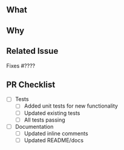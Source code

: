 <!-- Thank you for your interest in contributing to the SOR Repo! -->

## What
<!-- Describe the changes introduced in this pull request -->
<!-- Include any context necessary for understanding the PR's purpose -->
<!-- Example: This PR adds support for flash loan callbacks -->
<!-- Details: Modified DexRouter.sol to include new validation checks... -->

## Why
<!-- Explain the reasoning behind the changes -->
<!-- Example: This enables more flexible arbitrage strategies by... -->

## Related Issue
Fixes #???? <!-- Fill in with issue number -->

## PR Checklist
<!-- Before merging the pull request all of the following must be complete -->
<!-- Feel free to submit a PR or Draft PR even if some items are pending -->
<!-- Some of the items may not apply -->

- [ ] Tests
  - [ ] Added unit tests for new functionality
  - [ ] Updated existing tests
  - [ ] All tests passing
- [ ] Documentation
  - [ ] Updated inline comments
  - [ ] Updated README/docs
